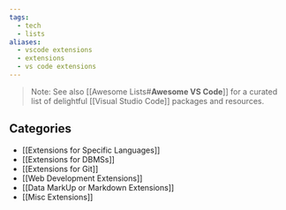 ```yaml
---
tags:
  - tech
  - lists
aliases:
  - vscode extensions
  - extensions
  - vs code extensions
---
```

> Note: See also [[Awesome Lists#**Awesome VS Code**]] for a curated list of delightful [[Visual Studio Code]] packages and resources.

## Categories
- [[Extensions for Specific Languages]]
- [[Extensions for DBMSs]]
- [[Extensions for Git]]
- [[Web Development Extensions]]
- [[Data MarkUp or Markdown Extensions]]
- [[Misc Extensions]]
